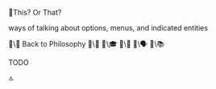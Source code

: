 📛This?
Or That?

ways of talking
about options, menus,
and indicated entities

🔗\🧠 Back to Philosophy
🔗\🚀
🔗\🎓
🔗\🌳
🔗\🗣️
🔗\📚

TODO

🔝
